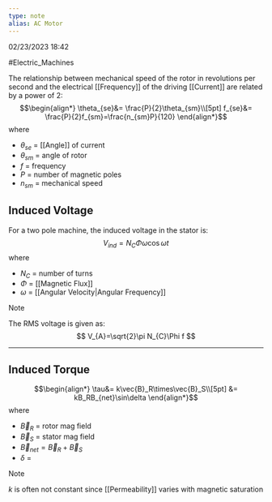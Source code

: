 ```yaml
---
type: note
alias: AC Motor
---
```

02/23/2023 18:42

  #Electric_Machines 



The relationship between mechanical speed of the rotor in revolutions per second and the electrical [[Frequency]] of the driving [[Current]] are related by a power of 2:
$$\begin{align*}
\theta_{se}&= \frac{P}{2}\theta_{sm}\\[5pt]
f_{se}&= \frac{P}{2}f_{sm}=\frac{n_{sm}P}{120}
\end{align*}$$
where
- $\theta_{se}$ = [[Angle]] of current
- $\theta_{sm}$ = angle of rotor
- $f$ = frequency
- $P$ = number of magnetic poles
- $n_{sm}$ = mechanical speed

## Induced Voltage
For a two pole machine, the induced voltage in the stator is:
$$
V_{ind}=N_C\Phi\omega\cos\omega t
$$
where
- $N_C$ = number of turns
- $\Phi$ = [[Magnetic Flux]]
- $\omega$ = [[Angular Velocity|Angular Frequency]]

>[!note]
>The RMS voltage is given as:
>$$
V_{A}=\sqrt{2}\pi N_{C}\Phi f
$$

---

## Induced Torque

$$\begin{align*}
\tau&= k\vec{B}_R\times\vec{B}_S\\[5pt]
&= kB_RB_{net}\sin\delta
\end{align*}$$
where
- $\vec{B}_R$ = rotor mag field
- $\vec{B}_S$ = stator mag field
- $\vec B_{net}=\vec B_R+\vec B_S$ 
- $\delta$ = 

>[!note]
>$k$ is often not constant since [[Permeability]] varies with magnetic saturation

